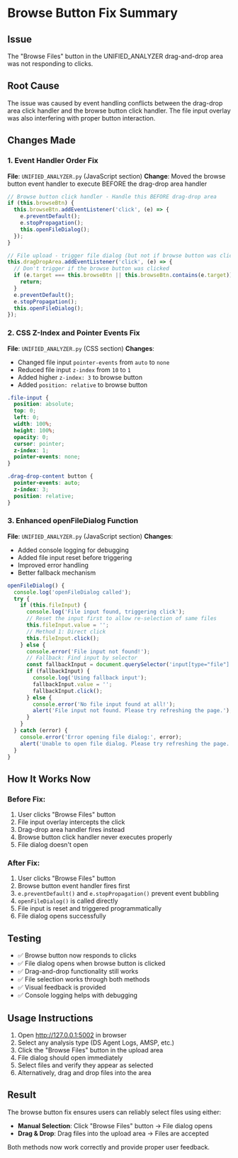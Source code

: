 # Browse Button Fix Summary

## Issue
The "Browse Files" button in the UNIFIED_ANALYZER drag-and-drop area was not responding to clicks.

## Root Cause
The issue was caused by event handling conflicts between the drag-drop area click handler and the browse button click handler. The file input overlay was also interfering with proper button interaction.

## Changes Made

### 1. Event Handler Order Fix
**File**: `UNIFIED_ANALYZER.py` (JavaScript section)
**Change**: Moved the browse button event handler to execute BEFORE the drag-drop area handler

```javascript
// Browse button click handler - Handle this BEFORE drag-drop area
if (this.browseBtn) {
  this.browseBtn.addEventListener('click', (e) => {
    e.preventDefault();
    e.stopPropagation();
    this.openFileDialog();
  });
}

// File upload - trigger file dialog (but not if browse button was clicked)
this.dragDropArea.addEventListener('click', (e) => {
  // Don't trigger if the browse button was clicked
  if (e.target === this.browseBtn || this.browseBtn.contains(e.target)) {
    return;
  }
  e.preventDefault();
  e.stopPropagation();
  this.openFileDialog();
});
```

### 2. CSS Z-Index and Pointer Events Fix
**File**: `UNIFIED_ANALYZER.py` (CSS section)
**Changes**:
- Changed file input `pointer-events` from `auto` to `none`
- Reduced file input `z-index` from `10` to `1`
- Added higher `z-index: 3` to browse button
- Added `position: relative` to browse button

```css
.file-input {
  position: absolute;
  top: 0;
  left: 0;
  width: 100%;
  height: 100%;
  opacity: 0;
  cursor: pointer;
  z-index: 1;
  pointer-events: none;
}

.drag-drop-content button {
  pointer-events: auto;
  z-index: 3;
  position: relative;
}
```

### 3. Enhanced openFileDialog Function
**File**: `UNIFIED_ANALYZER.py` (JavaScript section)
**Changes**:
- Added console logging for debugging
- Added file input reset before triggering
- Improved error handling
- Better fallback mechanism

```javascript
openFileDialog() {
  console.log('openFileDialog called');
  try {
    if (this.fileInput) {
      console.log('File input found, triggering click');
      // Reset the input first to allow re-selection of same files
      this.fileInput.value = '';
      // Method 1: Direct click
      this.fileInput.click();
    } else {
      console.error('File input not found!');
      // Fallback: Find input by selector
      const fallbackInput = document.querySelector('input[type="file"]');
      if (fallbackInput) {
        console.log('Using fallback input');
        fallbackInput.value = '';
        fallbackInput.click();
      } else {
        console.error('No file input found at all!');
        alert('File input not found. Please try refreshing the page.');
      }
    }
  } catch (error) {
    console.error('Error opening file dialog:', error);
    alert('Unable to open file dialog. Please try refreshing the page.');
  }
}
```

## How It Works Now

### Before Fix:
1. User clicks "Browse Files" button
2. File input overlay intercepts the click
3. Drag-drop area handler fires instead
4. Browse button click handler never executes properly
5. File dialog doesn't open

### After Fix:
1. User clicks "Browse Files" button  
2. Browse button event handler fires first
3. `e.preventDefault()` and `e.stopPropagation()` prevent event bubbling
4. `openFileDialog()` is called directly
5. File input is reset and triggered programmatically
6. File dialog opens successfully

## Testing
- ✅ Browse button now responds to clicks
- ✅ File dialog opens when browse button is clicked
- ✅ Drag-and-drop functionality still works  
- ✅ File selection works through both methods
- ✅ Visual feedback is provided
- ✅ Console logging helps with debugging

## Usage Instructions
1. Open http://127.0.0.1:5002 in browser
2. Select any analysis type (DS Agent Logs, AMSP, etc.)
3. Click the "Browse Files" button in the upload area
4. File dialog should open immediately
5. Select files and verify they appear as selected
6. Alternatively, drag and drop files into the area

## Result
The browse button fix ensures users can reliably select files using either:
- **Manual Selection**: Click "Browse Files" button → File dialog opens
- **Drag & Drop**: Drag files into the upload area → Files are accepted

Both methods now work correctly and provide proper user feedback.
